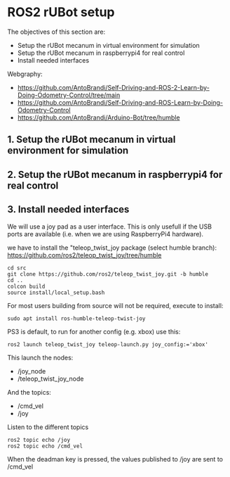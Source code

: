 # **ROS2 rUBot setup**

The objectives of this section are:
- Setup the rUBot mecanum in virtual environment for simulation
- Setup the rUBot mecanum in raspberrypi4 for real control
- Install needed interfaces

Webgraphy:
- https://github.com/AntoBrandi/Self-Driving-and-ROS-2-Learn-by-Doing-Odometry-Control/tree/main
- https://github.com/AntoBrandi/Self-Driving-and-ROS-Learn-by-Doing-Odometry-Control
- https://github.com/AntoBrandi/Arduino-Bot/tree/humble

## **1. Setup the rUBot mecanum in virtual environment for simulation**


## **2. Setup the rUBot mecanum in raspberrypi4 for real control**

## **3. Install needed interfaces**

We will use a joy pad as a user interface. This is only usefull if the USB ports are available (i.e. when we are using RaspberryPi4 hardware).


we have to install the "teleop_twist_joy package (select humble branch): https://github.com/ros2/teleop_twist_joy/tree/humble

```shell
cd src
git clone https://github.com/ros2/teleop_twist_joy.git -b humble
cd ..
colcon build
source install/local_setup.bash
```
For most users building from source will not be required, execute to install:
```shell
sudo apt install ros-humble-teleop-twist-joy
```

PS3 is default, to run for another config (e.g. xbox) use this:
```shell
ros2 launch teleop_twist_joy teleop-launch.py joy_config:='xbox'
```
This launch the nodes:
- /joy_node
- /teleop_twist_joy_node

And the topics:
- /cmd_vel
- /joy

Listen to the different topics
```shell
ros2 topic echo /joy
ros2 topic echo /cmd_vel
```
When the deadman key is pressed, the values published to /joy are sent to /cmd_vel



